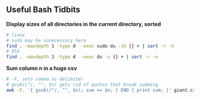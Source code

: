 ## Useful Bash Tidbits

**Display sizes of all directories in the current directory, sorted**
```sh
# linux
# sudo may be unnecessary here
find . -maxdepth 1 -type d  -exec sudo du -sh {} + | sort -r -h
# OSX
find . -maxdepth 1 -type d  -exec du -s {} + | sort -r -n
```

**Sum column n in a huge csv**
```sh
# -F, sets comma as delimiter
# gsub(/"/, "", $n) gets rid of quotes that break summing
awk -F, '{ gsub(/"/, "", $n); sum += $n; } END { print sum; }' giant.csv
```
